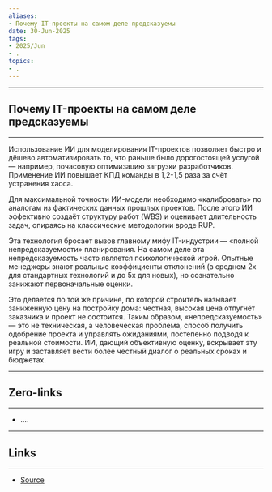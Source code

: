 ```yaml
---
aliases: 
- Почему IT-проекты на самом деле предсказуемы 
date: 30-Jun-2025
tags:
- 2025/Jun
- .
topics:
- .
---
```

-----
##  Почему IT-проекты на самом деле предсказуемы 
-----
Использование ИИ для моделирования IT-проектов позволяет быстро и дёшево автоматизировать то, что раньше было дорогостоящей услугой — например, почасовую оптимизацию загрузки разработчиков. Применение ИИ повышает КПД команды в 1,2-1,5 раза за счёт устранения хаоса. 

Для максимальной точности ИИ-модели необходимо «калибровать» по аналогам из фактических данных прошлых проектов. После этого ИИ эффективно создаёт структуру работ (WBS) и оценивает длительность задач, опираясь на классические методологии вроде RUP.

Эта технология бросает вызов главному мифу IT-индустрии — «полной непредсказуемости» планирования. На самом деле эта непредсказуемость часто является психологической игрой. Опытные менеджеры знают реальные коэффициенты отклонений (в среднем 2х для стандартных технологий и до 5х для новых), но сознательно занижают первоначальные оценки.

Это делается по той же причине, по которой строитель называет заниженную цену на постройку дома: честная, высокая цена отпугнёт заказчика и проект не состоится. Таким образом, «непредсказуемость» — это не техническая, а человеческая проблема, способ получить одобрение проекта и управлять ожиданиями, постепенно подводя к реальной стоимости. ИИ, дающий объективную оценку, вскрывает эту игру и заставляет вести более честный диалог о реальных сроках и бюджетах.

---
## Zero-links
---
- ....

---
## Links
---
- [Source](https://t.me/turboproject/1736)